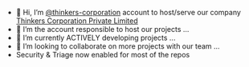 - 👋 Hi, I’m [@thinkers-corporation](https://github.com/thinkers-corporation)   account to host/serve our company  [Thinkers Corporation Private Limited](https://thinkerrs.com/)
- 👀 I’m the account responsible to host our projects ...
- 🌱 I’m currently ACTIVELY developing projects ...
- 💞️ I’m looking to collaborate on more projects  with our team ...
- Security & Triage now enabled for most of the repos




